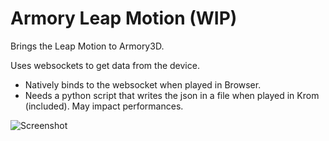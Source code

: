 # Armory Leap Motion (WIP)

Brings the Leap Motion to Armory3D.

Uses websockets to get data from the device.

- Natively binds to the websocket when played in Browser.
- Needs a python script that writes the json in a file when played in Krom (included). May impact performances.

![Screenshot](https://raw.github.com/yulbryn/armory-leap/master/screenshot.jpg)
